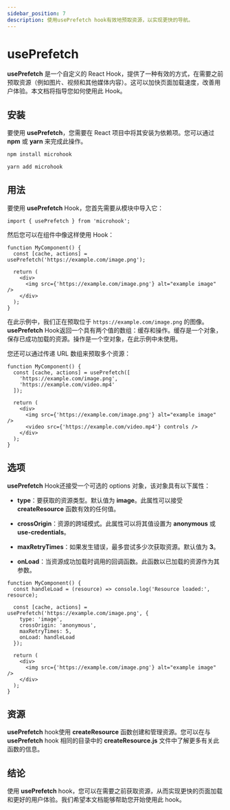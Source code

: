 ```yaml
---
sidebar_position: 7
description: 使用usePrefetch hook有效地预取资源，以实现更快的导航。
---
```


# usePrefetch

<head>
  <meta name="keywords" content="预取数据，预加载数据，性能优化，更快的加载时间，降低延迟，改善用户体验，异步加载，惰性加载，数据缓存，网络效率，Web 应用程序速度，减少服务器负载，React 钩子用于预取。" />
</head>

**usePrefetch** 是一个自定义的 React Hook，提供了一种有效的方式，在需要之前预取资源（例如图片、视频和其他媒体内容）。这可以加快页面加载速度，改善用户体验。本文档将指导您如何使用此 Hook。

## 安装

要使用 **usePrefetch**，您需要在 React 项目中将其安装为依赖项。您可以通过 **npm** 或 **yarn** 来完成此操作。

```bash
npm install microhook
```

```bash
yarn add microhook
```

## 用法

要使用 **usePrefetch** Hook，您首先需要从模块中导入它：

```tsx
import { usePrefetch } from 'microhook';
```

然后您可以在组件中像这样使用 Hook：

```tsx
function MyComponent() {
  const [cache, actions] = usePrefetch('https://example.com/image.png');

  return (
    <div>
      <img src={'https://example.com/image.png'} alt="example image" />
    </div>
  );
}
```

在此示例中，我们正在预取位于 `https://example.com/image.png` 的图像。**usePrefetch** Hook返回一个具有两个值的数组：缓存和操作。缓存是一个对象，保存已成功加载的资源。操作是一个空对象，在此示例中未使用。

您还可以通过传递 URL 数组来预取多个资源：

```tsx
function MyComponent() {
  const [cache, actions] = usePrefetch([
    'https://example.com/image.png',
    'https://example.com/video.mp4'
  ]);

  return (
    <div>
      <img src={'https://example.com/image.png'} alt="example image" />
      <video src={'https://example.com/video.mp4'} controls />
    </div>
  );
}
```

## 选项

**usePrefetch** Hook还接受一个可选的 options 对象，该对象具有以下属性：

- **type**：要获取的资源类型。默认值为 **image**。此属性可以接受 **createResource** 函数有效的任何值。

- **crossOrigin**：资源的跨域模式。此属性可以将其值设置为 **anonymous** 或 **use-credentials**。

- **maxRetryTimes**：如果发生错误，最多尝试多少次获取资源。默认值为 **3**。

- **onLoad**：当资源成功加载时调用的回调函数。此函数以已加载的资源作为其参数。

```tsx
function MyComponent() {
  const handleLoad = (resource) => console.log('Resource loaded:', resource);

  const [cache, actions] = usePrefetch('https://example.com/image.png', {
    type: 'image',
    crossOrigin: 'anonymous',
    maxRetryTimes: 5,
    onLoad: handleLoad
  });

  return (
    <div>
      <img src={'https://example.com/image.png'} alt="example image" />
    </div>
  );
}
```

## 资源

**usePrefetch** hook使用 **createResource** 函数创建和管理资源。您可以在与 **usePrefetch** hook 相同的目录中的 **createResource.js** 文件中了解更多有关此函数的信息。

## 结论

使用 **usePrefetch** hook，您可以在需要之前获取资源，从而实现更快的页面加载和更好的用户体验。我们希望本文档能够帮助您开始使用此 hook。